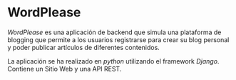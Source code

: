# WordPlease

*WordPlease* es una aplicación de backend que simula una plataforma de blogging que permite a los usuarios registrarse para crear su blog personal y poder publicar artículos de diferentes contenidos.

La aplicación se ha realizado en *python* utilizando el framework *Django*. Contiene un Sitio Web y una API REST.